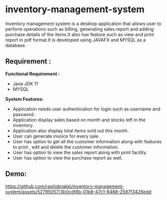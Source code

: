 # inventory-management-system
Inventory management system is a desktop application that allows user to perform operations such as billing, generating sales report and adding purchase details of the items.It also has feature such as view and print report in pdf format.It is developed using JAVAFX and MYSQL as a database.

## Requirement :

**Functional Requirement :**
- Java JDK 11
- MYSQL

**System Features:**
-  Application needs user authentication for login such as username and password.
-  Application display sales based on month and stocks left in the inventory.
-  Application also display total items sold out this month.
-  User can generate invoice for every sale.
-  User has option to get all the customer information along with features to print , edit and delete the customer information.
-  User has option to view the sales report along with print facility.
-  User has option to view the purchase report as well.

## Demo:

https://github.com/rashidmakki/inventory-management-system/assets/52795057/3b0cdf8b-01b8-47c1-8488-2587f3426edd

